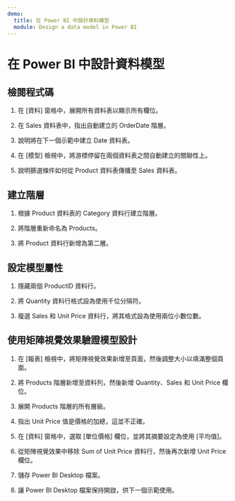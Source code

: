 ```yaml
---
demo:
  title: 在 Power BI 中設計資料模型
  module: Design a data model in Power BI
---
```

# 在 Power BI 中設計資料模型

## 檢閱程式碼

1. 在 [資料] 窗格中，展開所有資料表以顯示所有欄位。

1. 在 Sales 資料表中，指出自動建立的 OrderDate 階層。

1. 說明將在下一個示範中建立 Date 資料表。

1. 在 [模型] 檢視中，將游標停留在兩個資料表之間自動建立的關聯性上。

1. 說明篩選條件如何從 Product 資料表傳播至 Sales 資料表。

## 建立階層

1. 根據 Product 資料表的 Category 資料行建立階層。

1. 將階層重新命名為 Products。

1. 將 Product 資料行新增為第二層。

## 設定模型屬性

1. 隱藏兩個 ProductID 資料行。

1. 將 Quantity 資料行格式設為使用千位分隔符。

1. 複選 Sales 和 Unit Price 資料行，將其格式設為使用兩位小數位數。

## 使用矩陣視覺效果驗證模型設計

1. 在 [報表] 檢視中，將矩陣視覺效果新增至頁面，然後調整大小以填滿整個頁面。

1. 將 Products 階層新增至資料列，然後新增 Quantity、Sales 和 Unit Price 欄位。

1. 展開 Products 階層的所有層級。

1. 指出 Unit Price 值是價格的加總，這並不正確。

1. 在 [資料] 窗格中，選取 [單位價格] 欄位，並將其摘要設定為使用 [平均值]。

1. 從矩陣視覺效果中移除 Sum of Unit Price 資料行，然後再次新增 Unit Price 欄位。

1. 儲存 Power BI Desktop 檔案。

1. 讓 Power BI Desktop 檔案保持開啟，供下一個示範使用。
